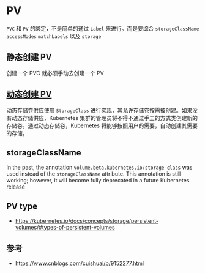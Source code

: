 # PV

`PVC` 和 `PV` 的绑定，不是简单的通过 `Label` 来进行。而是要综合 `storageClassName` `accessModes` `matchLabels` 以及 `storage`

## 静态创建 PV

创建一个 PVC 就必须手动去创建一个 PV

## [动态创建 PV](https://kubernetes.io/zh/docs/concepts/storage/dynamic-provisioning/)

动态存储卷供应使用 `StorageClass` 进行实现，其允许存储卷按需被创建。如果没有动态存储供应，Kubernetes 集群的管理员将不得不通过手工的方式类创建新的存储卷。通过动态存储卷，Kubernetes 将能够按照用户的需要，自动创建其需要的存储。

## storageClassName

In the past, the annotation `volume.beta.kubernetes.io/storage-class` was used instead of the `storageClassName` attribute. This annotation is still working; however, it will become fully deprecated in a future Kubernetes release

## PV type

* https://kubernetes.io/docs/concepts/storage/persistent-volumes/#types-of-persistent-volumes

## 参考

* https://www.cnblogs.com/cuishuai/p/9152277.html
